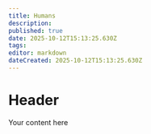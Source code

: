 ```yaml
---
title: Humans
description: 
published: true
date: 2025-10-12T15:13:25.630Z
tags: 
editor: markdown
dateCreated: 2025-10-12T15:13:25.630Z
---
```


# Header
Your content here